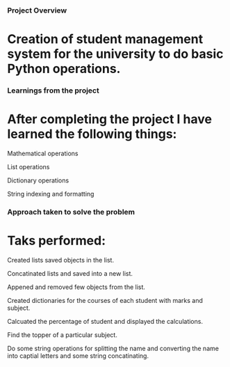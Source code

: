 ### Project Overview

 # Creation of student management system for the university to do basic Python operations.


### Learnings from the project

 # After completing the project I have learned the following things:

Mathematical operations

List operations

Dictionary operations

String indexing and formatting


### Approach taken to solve the problem

 # Taks performed:
Created lists saved objects in the list.

Concatinated lists and saved into a new list.

Appened and removed few objects from the list.

Created dictionaries for the courses of each student with marks and subject.

Calcuated the percentage of student and displayed the calculations.

Find the topper of a particular subject.

Do some string operations for splitting the name and converting the name into captial letters and some string concatinating. 


